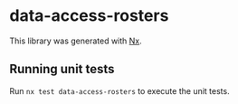 # data-access-rosters

This library was generated with [Nx](https://nx.dev).

## Running unit tests

Run `nx test data-access-rosters` to execute the unit tests.
